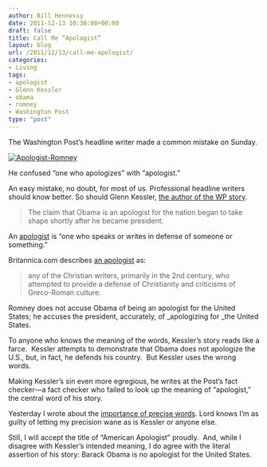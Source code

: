 ```yaml
---
author: Bill Hennessy
date: 2011-12-13 10:30:00+00:00
draft: false
title: Call Me “Apologist”
layout: blog
url: /2011/12/13/call-me-apologist/
categories:
- Living
tags:
- apologist
- Glenn Kessler
- obama
- romney
- Washington Post
type: "post"
---
```


The Washington Post’s headline writer made a common mistake on Sunday.

[![Apologist-Romney](https://hennessysview.com/wp-content/uploads/2011/12/Apologist-Romney_thumb.png)
](https://hennessysview.com/wp-content/uploads/2011/12/Apologist-Romney.png)

He confused “one who apologizes” with “apologist.”

An easy mistake, no doubt, for most of us. Professional headline writers should know better. So should Glenn Kessler, [the author of the WP story](https://www.washingtonpost.com/politics/romneys-claim-that-obama-is-an-apologist-for-us-is-based-on-distortions/2011/12/01/gIQAdDpXlO_story.html).



> The claim that Obama is an apologist for the nation began to take shape shortly after he became president.



An [apologist](https://www.merriam-webster.com/dictionary/apologist) is “one who speaks or writes in defense of someone or something.”

Britannica.com describes [an apologist](https://www.britannica.com/EBchecked/topic/30100/Apologist) as:



> any of the Christian writers, primarily in the 2nd century, who attempted to provide a defense of Christianity and criticisms of Greco-Roman culture.



Romney does not accuse Obama of being an apologist for the United States; he accuses the president, accurately, of _apologizing for _the United States.

To anyone who knows the meaning of the words, Kessler’s story reads like a farce.  Kessler attempts to demonstrate that Obama does not apologize the U.S., but, in fact, he defends his country.  But Kessler uses the wrong words.

Making Kessler’s sin even more egregious, he writes at the Post’s fact checker—a fact checker who failed to look up the meaning of “apologist,” the central word of his story.

Yesterday I wrote about the [importance of precise words](https://hennessysview.com/other-news/men-of-good-will-and-other-changes/). Lord knows I’m as guilty of letting my precision wane as is Kessler or anyone else.

Still, I will accept the title of “American Apologist” proudly.  And, while I disagree with Kessler’s intended meaning, I do agree with the literal assertion of his story: Barack Obama is no apologist for the United States.
